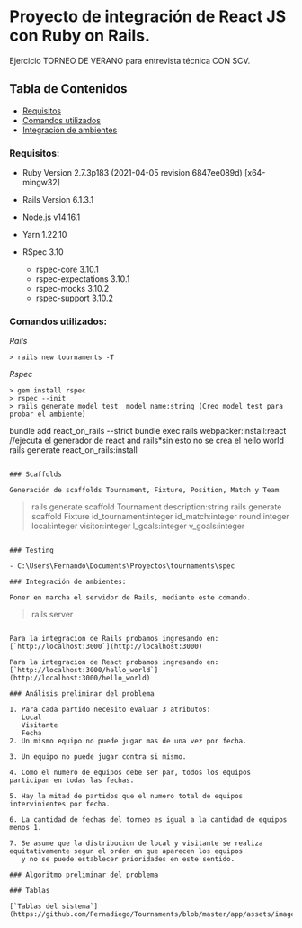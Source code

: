 # Proyecto de integración de React JS con Ruby on Rails.

Ejercicio TORNEO DE VERANO para entrevista técnica CON SCV.

## Tabla de Contenidos

- [Requisitos](#requisitos)
- [Comandos utilizados](#comandos_utilizados)
- [Integración de ambientes](#integración_de_ambientes)

### Requisitos:

- Ruby Version 2.7.3p183 (2021-04-05 revision 6847ee089d) [x64-mingw32]

- Rails Version 6.1.3.1

- Node.js v14.16.1

- Yarn 1.22.10

- RSpec 3.10
  - rspec-core 3.10.1
  - rspec-expectations 3.10.1
  - rspec-mocks 3.10.2
  - rspec-support 3.10.2

### Comandos utilizados:

_Rails_

```
> rails new tournaments -T
```

_Rspec_

```
> gem install rspec
> rspec --init
> rails generate model test _model name:string (Creo model_test para probar el ambiente)
```

bundle add react_on_rails --strict
bundle exec rails webpacker:install:react
//ejecuta el generador de react and rails\*sin esto no se crea el hello world
rails generate react_on_rails:install

```

### Scaffolds

Generación de scaffolds Tournament, Fixture, Position, Match y Team

```

> rails generate scaffold Tournament description:string
> rails generate scaffold Fixture id_tournament:integer id_match:integer round:integer local:integer visitor:integer l_goals:integer v_goals:integer

```

### Testing

- C:\Users\Fernando\Documents\Proyectos\tournaments\spec

### Integración de ambientes:

Poner en marcha el servidor de Rails, mediante este comando.

```

> rails server

```

Para la integracion de Rails probamos ingresando en:
[`http://localhost:3000`](http://localhost:3000)

Para la integracion de React probamos ingresando en:
[`http://localhost:3000/hello_world`](http://localhost:3000/hello_world)

### Análisis preliminar del problema

1. Para cada partido necesito evaluar 3 atributos:
   Local
   Visitante
   Fecha
2. Un mismo equipo no puede jugar mas de una vez por fecha.

3. Un equipo no puede jugar contra si mismo.

4. Como el numero de equipos debe ser par, todos los equipos participan en todas las fechas.

5. Hay la mitad de partidos que el numero total de equipos intervinientes por fecha.

6. La cantidad de fechas del torneo es igual a la cantidad de equipos menos 1.

7. Se asume que la distribucion de local y visitante se realiza equitativamente segun el orden en que aparecen los equipos
   y no se puede establecer prioridades en este sentido.

### Algoritmo preliminar del problema

### Tablas

[`Tablas del sistema`] (https://github.com/Fernadiego/Tournaments/blob/master/app/assets/images/dataBase.png)
```
